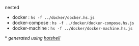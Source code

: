 nested
- docker : `hs -f ../docker/docker.hs.js`
- docker-compose : `hs -f ../docker/docker-compose.hs.js`
- docker-machine : `hs -f ../docker/docker-machine.hs.js`

\* *generated using [hotshell](https://github.com/julienmoumne/hotshell)*